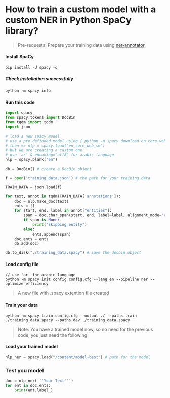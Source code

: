 # How to train a custom model with a custom NER in Python SpaCy library?

> Pre-requests: 
Prepare your training data using [ner-annotator](https://tecoholic.github.io/ner-annotator/).

#### Install SpaCy
```
pip install -U spacy -q 
```
##### Check installation successfully
```
python -m spacy info
```

#### Run this code 
```python
import spacy
from spacy.tokens import DocBin
from tqdm import tqdm
import json

# load a new spacy model
# use a pre definded model using { python -m spacy download en_core_web_sm } 
# then => nlp = spacy.load("en_core_web_sm")
# but we are creating a custom one
# use 'ar' & encoding="utf8" for arabic language
nlp = spacy.blank("en") 

db = DocBin() # create a DocBin object

f = open('training_data.json') # the path for your training data

TRAIN_DATA = json.load(f)

for text, annot in tqdm(TRAIN_DATA['annotations']): 
    doc = nlp.make_doc(text) 
    ents = []
    for start, end, label in annot["entities"]:
        span = doc.char_span(start, end, label=label, alignment_mode="contract")
        if span is None:
            print("Skipping entity")
        else:
            ents.append(span)
    doc.ents = ents 
    db.add(doc)

db.to_disk("./training_data.spacy") # save the docbin object
```

#### Load config file 
```
// use 'ar' for arabic language
python -m spacy init config config.cfg --lang en --pipeline ner --optimize efficiency
```
> A new file with .spacy extention file created

#### Train your data
```
python -m spacy train config.cfg --output ./ --paths.train ./training_data.spacy --paths.dev ./training_data.spacy
```

> Note: You have a trained model now, so no need for the previous code, you just need the following

#### Load your trained model 
```python
nlp_ner = spacy.load("/content/model-best") # path for the model
```
### Test you model
```python
doc = nlp_ner('''Your Text''')
for ent in doc.ents:
    print(ent.label_)
```
